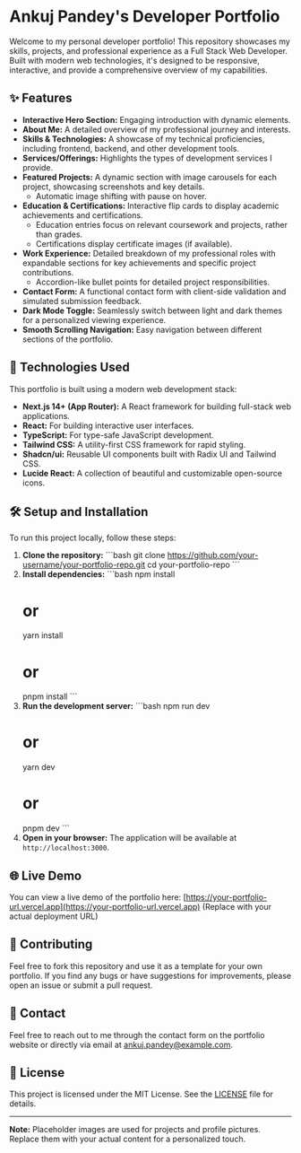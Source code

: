 # Ankuj Pandey's Developer Portfolio

Welcome to my personal developer portfolio! This repository showcases my skills, projects, and professional experience as a Full Stack Web Developer. Built with modern web technologies, it's designed to be responsive, interactive, and provide a comprehensive overview of my capabilities.

## ✨ Features

*   **Interactive Hero Section:** Engaging introduction with dynamic elements.
*   **About Me:** A detailed overview of my professional journey and interests.
*   **Skills & Technologies:** A showcase of my technical proficiencies, including frontend, backend, and other development tools.
*   **Services/Offerings:** Highlights the types of development services I provide.
*   **Featured Projects:** A dynamic section with image carousels for each project, showcasing screenshots and key details.
    *   Automatic image shifting with pause on hover.
*   **Education & Certifications:** Interactive flip cards to display academic achievements and certifications.
    *   Education entries focus on relevant coursework and projects, rather than grades.
    *   Certifications display certificate images (if available).
*   **Work Experience:** Detailed breakdown of my professional roles with expandable sections for key achievements and specific project contributions.
    *   Accordion-like bullet points for detailed project responsibilities.
*   **Contact Form:** A functional contact form with client-side validation and simulated submission feedback.
*   **Dark Mode Toggle:** Seamlessly switch between light and dark themes for a personalized viewing experience.
*   **Smooth Scrolling Navigation:** Easy navigation between different sections of the portfolio.

## 🚀 Technologies Used

This portfolio is built using a modern web development stack:

*   **Next.js 14+ (App Router):** A React framework for building full-stack web applications.
*   **React:** For building interactive user interfaces.
*   **TypeScript:** For type-safe JavaScript development.
*   **Tailwind CSS:** A utility-first CSS framework for rapid styling.
*   **Shadcn/ui:** Reusable UI components built with Radix UI and Tailwind CSS.
*   **Lucide React:** A collection of beautiful and customizable open-source icons.

## 🛠️ Setup and Installation

To run this project locally, follow these steps:

1.  **Clone the repository:**
    \`\`\`bash
    git clone https://github.com/your-username/your-portfolio-repo.git
    cd your-portfolio-repo
    \`\`\`
2.  **Install dependencies:**
    \`\`\`bash
    npm install
    # or
    yarn install
    # or
    pnpm install
    \`\`\`
3.  **Run the development server:**
    \`\`\`bash
    npm run dev
    # or
    yarn dev
    # or
    pnpm dev
    \`\`\`
4.  **Open in your browser:**
    The application will be available at `http://localhost:3000`.

## 🌐 Live Demo

You can view a live demo of the portfolio here:
[https://your-portfolio-url.vercel.app](https://your-portfolio-url.vercel.app) (Replace with your actual deployment URL)

## 🤝 Contributing

Feel free to fork this repository and use it as a template for your own portfolio. If you find any bugs or have suggestions for improvements, please open an issue or submit a pull request.

## 📧 Contact

Feel free to reach out to me through the contact form on the portfolio website or directly via email at [ankuj.pandey@example.com](mailto:ankuj.pandey@example.com).

## 📄 License

This project is licensed under the MIT License. See the [LICENSE](LICENSE) file for details.

---

**Note:** Placeholder images are used for projects and profile pictures. Replace them with your actual content for a personalized touch.
